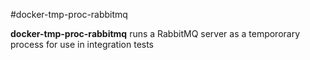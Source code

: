 #docker-tmp-proc-rabbitmq

__docker-tmp-proc-rabbitmq__ runs a RabbitMQ server as a tempororary process for use in integration tests
